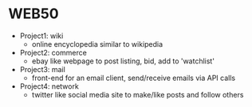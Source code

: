 # WEB50
* Project1: wiki
  * online encyclopedia similar to wikipedia
* Project2: commerce
  * ebay like webpage to post listing, bid, add to 'watchlist'
* Project3: mail
  * front-end for an email client, send/receive emails via API calls
* Project4: network
  * twitter like social media site to make/like posts and follow others
